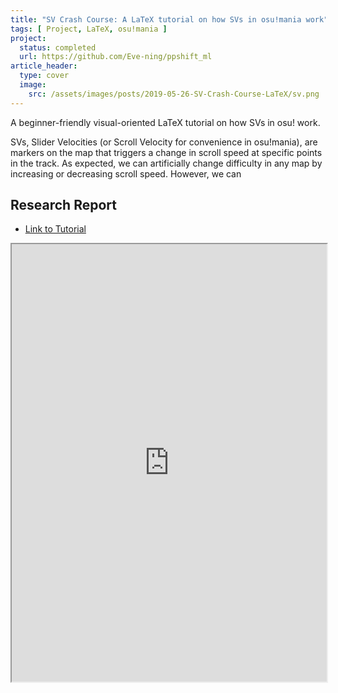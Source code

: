 ```yaml
---
title: "SV Crash Course: A LaTeX tutorial on how SVs in osu!mania work"
tags: [ Project, LaTeX, osu!mania ]
project:
  status: completed
  url: https://github.com/Eve-ning/ppshift_ml
article_header:
  type: cover
  image:
    src: /assets/images/posts/2019-05-26-SV-Crash-Course-LaTeX/sv.png
---
```


A beginner-friendly visual-oriented LaTeX tutorial on how SVs in osu! work.

<!--more-->

SVs, Slider Velocities (or Scroll Velocity for convenience in osu!mania), are
markers on the map that triggers a change in scroll speed at specific points in
the track. As expected, we can artificially change difficulty in any map by
increasing or decreasing scroll speed. However, we can


## Research Report

- [Link to Tutorial](https://github.com/Eve-ning/SV-Crash-Course-LaTeX/blob/master/builds/11082018.pdf)

<iframe src="https://docs.google.com/gview?url=https://raw.githubusercontent.com/Eve-ning/SV-Crash-Course-LaTeX/master/builds/11082018.pdf&embedded=true"
style="width:100%;
height:700px;"></iframe>


